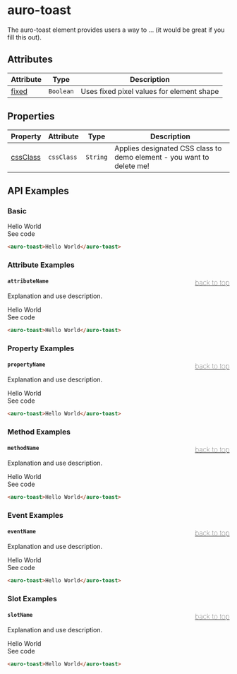 

# auro-toast

The auro-toast element provides users a way to ... (it would be great if you fill this out).

## Attributes

| Attribute | Type      | Description                               |
|-----------|-----------|-------------------------------------------|
| [fixed](#fixed)   | `Boolean` | Uses fixed pixel values for element shape |

## Properties

| Property   | Attribute  | Type     | Description                                      |
|------------|------------|----------|--------------------------------------------------|
| [cssClass](#cssClass) | `cssClass` | `String` | Applies designated CSS class to demo element - you want to delete me! |

## API Examples

### Basic

<div class="twoColDemoRow">
  <div>
    <div class="exampleWrapper">
      <auro-toast>Hello World</auro-toast>
    </div>
<auro-accordion lowProfile justifyRight>
  <span slot="trigger">See code</span>

```html
<auro-toast>Hello World</auro-toast>
```

</auro-accordion>

### Attribute Examples

#### <a name="attributeName"></a>`attributeName`<a href="#auro-toast" style="float: right; font-size: 1rem; font-weight: 100;">back to top</a>
Explanation and use description.

<div class="exampleWrapper">
  <auro-toast>Hello World</auro-toast>
</div>
<auro-accordion lowProfile justifyRight>
  <span slot="trigger">See code</span>

```html
<auro-toast>Hello World</auro-toast>
```

</auro-accordion>

### Property Examples

#### <a name="propertyName"></a>`propertyName`<a href="#auro-toast" style="float: right; font-size: 1rem; font-weight: 100;">back to top</a>
Explanation and use description.

<div class="exampleWrapper">
  <auro-toast>Hello World</auro-toast>
</div>
<auro-accordion lowProfile justifyRight>
  <span slot="trigger">See code</span>

```html
<auro-toast>Hello World</auro-toast>
```

</auro-accordion>

### Method Examples

#### <a name="methodName"></a>`methodName`<a href="#auro-toast" style="float: right; font-size: 1rem; font-weight: 100;">back to top</a>
Explanation and use description.

<div class="exampleWrapper">
  <auro-toast>Hello World</auro-toast>
</div>
<auro-accordion lowProfile justifyRight>
  <span slot="trigger">See code</span>

```html
<auro-toast>Hello World</auro-toast>
```

</auro-accordion>

### Event Examples

#### <a name="eventName"></a>`eventName`<a href="#auro-toast" style="float: right; font-size: 1rem; font-weight: 100;">back to top</a>
Explanation and use description.

<div class="exampleWrapper">
  <auro-toast>Hello World</auro-toast>
</div>
<auro-accordion lowProfile justifyRight>
  <span slot="trigger">See code</span>

```html
<auro-toast>Hello World</auro-toast>
```

</auro-accordion>

### Slot Examples

#### <a name="slotName"></a>`slotName`<a href="#auro-toast" style="float: right; font-size: 1rem; font-weight: 100;">back to top</a>
Explanation and use description.

<div class="exampleWrapper">
  <auro-toast>Hello World</auro-toast>
</div>
<auro-accordion lowProfile justifyRight>
  <span slot="trigger">See code</span>

```html
<auro-toast>Hello World</auro-toast>
```

</auro-accordion>
